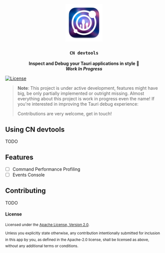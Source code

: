<p align="center">
  <img src="./src-tauri/icons/128x128@2x.png" width="120">
</p>
<h3 align="center"><code>CN devtools</code></h3>
<p align="center">
<strong>Inspect and Debug your Tauri applications in style 💃</strong>
<br />
<strong><i>Work In Progress</i></strong>
<br/>

[![License](https://img.shields.io/badge/License-Apache_2.0-blue.svg)](https://opensource.org/licenses/Apache-2.0)

</p>

> **Note**: This project is under active development, features might have big, be only partially implemented or outright missing. 
> Almost everything about this project is work in progress even the name! If you're interested in improving the Tauri debug experience:
>
> Contributions are very welcome, get in touch!

## Using CN devtools

TODO

## Features

- [ ] Command Performance Profiling
- [ ] Events Console

## Contributing

TODO

#### License

<sup>
Licensed under the <a href="http://www.apache.org/licenses/LICENSE-2.0">Apache License, Version 2.0</a>.
</sup>

<br>

<sub>
Unless you explicitly state otherwise, any contribution intentionally submitted for inclusion in this app by you, as defined in the Apache-2.0 license, shall be licensed as above, without any additional terms or conditions.
</sub>

